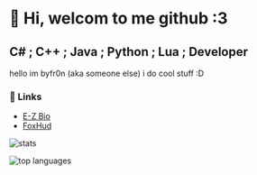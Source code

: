 # 👋 Hi, welcom to me github :3
## C# ; C++ ; Java ; Python ; Lua ; Developer
hello im byfr0n (aka someone else)
i do cool stuff
:D

### 🔗 Links  
- [E-Z Bio](https://e-z.bio/fn)  
- [FoxHud](https://foxhud.pw/)

![stats](https://github-readme-stats.vercel.app/api?username=Byfr0n&show_icons=true&theme=cobalt)

![top languages](https://github-readme-stats.vercel.app/api/top-langs/?username=Byfr0n&layout=compact&theme=cobalt)
